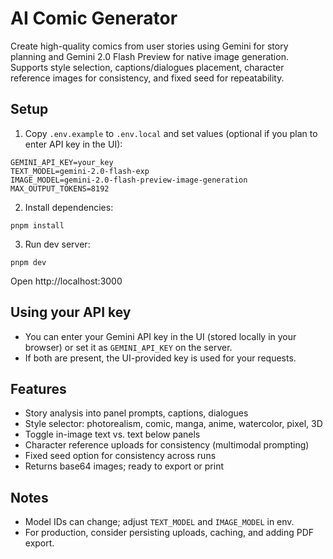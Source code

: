 # AI Comic Generator

Create high-quality comics from user stories using Gemini for story planning and Gemini 2.0 Flash Preview for native image generation. Supports style selection, captions/dialogues placement, character reference images for consistency, and fixed seed for repeatability.

## Setup

1. Copy `.env.example` to `.env.local` and set values (optional if you plan to enter API key in the UI):

```
GEMINI_API_KEY=your_key
TEXT_MODEL=gemini-2.0-flash-exp
IMAGE_MODEL=gemini-2.0-flash-preview-image-generation
MAX_OUTPUT_TOKENS=8192
```

2. Install dependencies:

```
pnpm install
```

3. Run dev server:

```
pnpm dev
```

Open http://localhost:3000

## Using your API key

- You can enter your Gemini API key in the UI (stored locally in your browser) or set it as `GEMINI_API_KEY` on the server.
- If both are present, the UI-provided key is used for your requests.

## Features

- Story analysis into panel prompts, captions, dialogues
- Style selector: photorealism, comic, manga, anime, watercolor, pixel, 3D
- Toggle in-image text vs. text below panels
- Character reference uploads for consistency (multimodal prompting)
- Fixed seed option for consistency across runs
- Returns base64 images; ready to export or print

## Notes

- Model IDs can change; adjust `TEXT_MODEL` and `IMAGE_MODEL` in env.
- For production, consider persisting uploads, caching, and adding PDF export.
